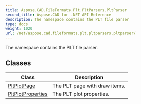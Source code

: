 ```yaml
---
title: Aspose.CAD.FileFormats.Plt.PltParsers.PltParser
second_title: Aspose.CAD for .NET API Reference
description: The namespace contains the PLT file parser
type: docs
weight: 1020
url: /net/aspose.cad.fileformats.plt.pltparsers.pltparser/
---
```

The namespace contains the PLT file parser.

## Classes

| Class | Description |
| --- | --- |
| [PltPlotPage](./pltplotpage/) | The PLT page with draw items. |
| [PltPlotProperties](./pltplotproperties/) | The PLT plot properties. |


